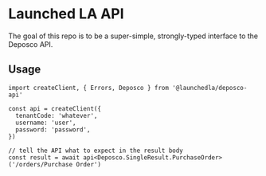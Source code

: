 # Launched LA API

The goal of this repo is to be a super-simple, strongly-typed interface to the Deposco API.

## Usage

```
import createClient, { Errors, Deposco } from '@launchedla/deposco-api'

const api = createClient({
  tenantCode: 'whatever',
  username: 'user',
  password: 'password',
})

// tell the API what to expect in the result body
const result = await api<Deposco.SingleResult.PurchaseOrder>('/orders/Purchase Order')
```
